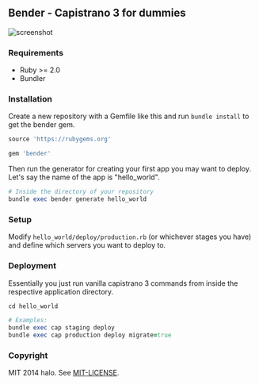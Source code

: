 ## Bender - Capistrano 3 for dummies

![screenshot](https://raw.github.com/halo/bender/master/doc/bender.png)

### Requirements

* Ruby >= 2.0
* Bundler

### Installation

Create a new repository with a Gemfile like this and run `bundle install` to get the bender gem.

```ruby
source 'https://rubygems.org'

gem 'bender'
```

Then run the generator for creating your first app you may want to deploy.
Let's say the name of the app is "hello_world".

```ruby
# Inside the directory of your repository
bundle exec bender generate hello_world
```

### Setup

Modify `hello_world/deploy/production.rb` (or whichever stages you have) and define which servers you want to deploy to.

### Deployment

Essentially you just run vanilla capistrano 3 commands from inside the respective application directory.

```ruby
cd hello_world

# Examples:
bundle exec cap staging deploy
bundle exec cap production deploy migrate=true
```

### Copyright

MIT 2014 halo. See [MIT-LICENSE](http://github.com/halo/bender/blob/master/MIT-LICENSE).

